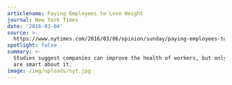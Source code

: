 ```yaml
---
articlename: Paying Employees to Lose Weight
journal: New York Times
date: '2016-03-04'
source: >-
  https://www.nytimes.com/2016/03/06/opinion/sunday/paying-employees-to-lose-weight.html
spotlight: false
summary: >-
  Studies suggest companies can improve the health of workers, but only if they
  are smart about it.
image: /img/uploads/nyt.jpg
---
```


